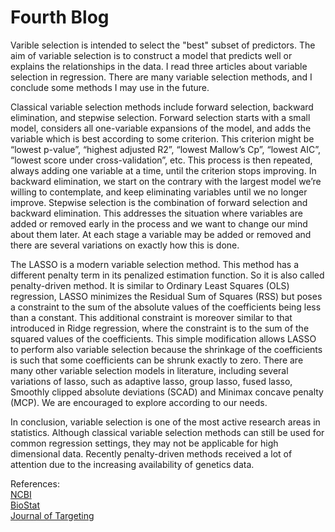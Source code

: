 # Fourth Blog

Varible selection is intended to select the "best" subset of predictors. The aim of variable selection is to construct a model that predicts well or explains the relationships in the data. I read three articles about variable selection in regression. There are many variable selection methods, and I conclude some methods I may use in the future.

Classical variable selection methods include forward selection, backward elimination, and stepwise selection. Forward selection starts with a small model, considers all one-variable expansions of the model, and adds the variable which is best according to some criterion. This criterion might be “lowest p-value”, “highest adjusted R2”, “lowest Mallow’s Cp”, “lowest AIC”, “lowest score under cross-validation”, etc. This process is then repeated, always adding one variable at a time, until the criterion stops improving. In backward elimination, we start on the contrary with the largest model we’re willing to contemplate, and keep eliminating variables until we no longer improve. Stepwise selection is the combination of forward selection and backward elimination. This addresses the situation where variables are added or removed early in the process and we want to change our mind about them later. At each stage a variable may be added or removed and there are several variations on exactly how this is done.

The LASSO is a modern variable selection method. This method has a different penalty term in its penalized estimation function. So it is also called penalty-driven method. It is similar to Ordinary Least Squares (OLS) regression, LASSO minimizes the Residual Sum of Squares (RSS) but poses a constraint to the sum of the absolute values of the coefficients being less than a constant. This additional constraint is moreover similar to that introduced in Ridge regression, where the constraint is to the sum of the squared values of the coefficients. This simple modification allows LASSO to perform also variable selection because the shrinkage of the coefficients is such that some coefficients can be shrunk exactly to zero. There are many other variable selection models in literature, including several variations of lasso, such as adaptive lasso, group lasso, fused lasso, Smoothly clipped absolute deviations (SCAD) and Minimax concave penalty (MCP). We are encouraged to explore according to our needs.

In conclusion, variable selection is one of the most active research areas in statistics. Although classical variable selection methods can still be used for common regression settings, they may not be applicable for high dimensional data. Recently penalty-driven methods received a lot of attention due to the increasing availability of genetics data. 

References:  
[NCBI](https://www.ncbi.nlm.nih.gov/pmc/articles/PMC5969114/)  
[BioStat](https://www.biostat.jhsph.edu/~iruczins/teaching/jf/ch10.pdf)  
[Journal of Targeting](https://link.springer.com/content/pdf/10.1057/jt.2009.26.pdf)
